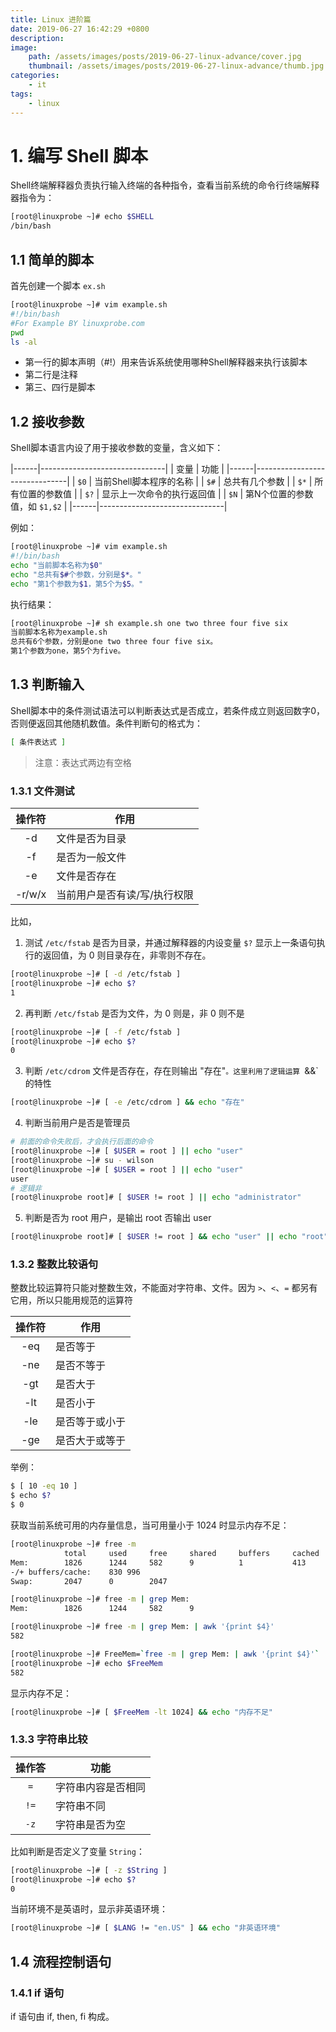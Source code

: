 ```yaml
---
title: Linux 进阶篇
date: 2019-06-27 16:42:29 +0800
description: 
image:
    path: /assets/images/posts/2019-06-27-linux-advance/cover.jpg 
    thumbnail: /assets/images/posts/2019-06-27-linux-advance/thumb.jpg 
categories: 
    - it
tags:
    - linux
---
```


# 1. 编写 Shell 脚本

Shell终端解释器负责执行输入终端的各种指令，查看当前系统的命令行终端解释器指令为：

```bash
[root@linuxprobe ~]# echo $SHELL
/bin/bash
```

## 1.1 简单的脚本

首先创建一个脚本 `ex.sh`

```bash
[root@linuxprobe ~]# vim example.sh
#!/bin/bash 
#For Example BY linuxprobe.com 
pwd 
ls -al
```
- 第一行的脚本声明（#!）用来告诉系统使用哪种Shell解释器来执行该脚本
- 第二行是注释
- 第三、四行是脚本

## 1.2 接收参数

Shell脚本语言内设了用于接收参数的变量，含义如下：

|------|-------------------------------|
| 变量 | 功能                          |
|------|-------------------------------|
| `$0` | 当前Shell脚本程序的名称       |
| `$#` | 总共有几个参数                |
| `$*` | 所有位置的参数值              |
| `$?` | 显示上一次命令的执行返回值    |
| `$N` | 第N个位置的参数值，如 `$1,$2` |
|------|-------------------------------|

例如：

```bash
[root@linuxprobe ~]# vim example.sh
#!/bin/bash
echo "当前脚本名称为$0"
echo "总共有$#个参数，分别是$*。"
echo "第1个参数为$1，第5个为$5。"
```

执行结果：

```bash
[root@linuxprobe ~]# sh example.sh one two three four five six
当前脚本名称为example.sh
总共有6个参数，分别是one two three four five six。
第1个参数为one，第5个为five。
```

## 1.3 判断输入

Shell脚本中的条件测试语法可以判断表达式是否成立，若条件成立则返回数字0，否则便返回其他随机数值。条件判断句的格式为：

```bash
[ 条件表达式 ]
```

> 注意：表达式两边有空格

### 1.3.1 文件测试

| 操作符 | 作用 |
|:---:|---|
| -d | 文件是否为目录 |
| -f | 是否为一般文件 |
| -e | 文件是否存在 |
| -r/w/x | 当前用户是否有读/写/执行权限 | 


比如，

1. 测试 `/etc/fstab` 是否为目录，并通过解释器的内设变量 `$?` 显示上一条语句执行的返回值，为 0 则目录存在，非零则不存在。
```bash
[root@linuxprobe ~]# [ -d /etc/fstab ]
[root@linuxprobe ~]# echo $?
1
```
2. 再判断 `/etc/fstab` 是否为文件，为 0 则是，非 0 则不是
```bash
[root@linuxprobe ~]# [ -f /etc/fstab ]
[root@linuxprobe ~]# echo $?
0
```
3. 判断 `/etc/cdrom` 文件是否存在，存在则输出 "存在"`。这里利用了逻辑运算 `&&` 的特性
```bash
[root@linuxprobe ~]# [ -e /etc/cdrom ] && echo "存在"
```
4. 判断当前用户是否是管理员
```bash
# 前面的命令失败后，才会执行后面的命令
[root@linuxprobe ~]# [ $USER = root ] || echo "user"
[root@linuxprobe ~]# su - wilson
[root@linuxprobe ~]# [ $USER = root ] || echo "user"
user
# 逻辑非
[root@linuxprobe root]# [ $USER != root ] || echo "administrator"
```
5. 判断是否为 root 用户，是输出 root 否输出 user
```bash
[root@linuxprobe root]# [ $USER != root ] && echo "user" || echo "root"
```

### 1.3.2 整数比较语句

整数比较运算符只能对整数生效，不能面对字符串、文件。因为 `>`、`<`、`=` 都另有它用，所以只能用规范的运算符

| 操作符	| 作用 |
|:---:|---|
| -eq		| 是否等于 |
| -ne		| 是否不等于 |
| -gt		| 是否大于 |
| -lt		| 是否小于 |
| -le		| 是否等于或小于 |
| -ge		| 是否大于或等于 |

举例：

```bash
$ [ 10 -eq 10 ]
$ echo $?
$ 0
```

获取当前系统可用的内存量信息，当可用量小于 1024 时显示内存不足：

```bash
[root@linuxprobe ~]# free -m
            total     used     free     shared     buffers     cached
Mem:        1826      1244     582      9          1           413
-/+ buffers/cache:    830 996
Swap:       2047      0        2047

[root@linuxprobe ~]# free -m | grep Mem:
Mem:        1826      1244     582      9 

[root@linuxprobe ~]# free -m | grep Mem: | awk '{print $4}'
582

[root@linuxprobe ~]# FreeMem=`free -m | grep Mem: | awk '{print $4}'`
[root@linuxprobe ~]# echo $FreeMem 
582
```

显示内存不足：

```bash
[root@linuxprobe ~]# [ $FreeMem -lt 1024] && echo "内存不足"
```

### 1.3.3 字符串比较

| 操作答 | 功能 |
|:---:|---|
| `=` | 字符串内容是否相同 |
| `!=` | 字符串不同 |
| `-z` | 字符串是否为空 |

比如判断是否定义了变量 `String`：

```bash
[root@linuxprobe ~]# [ -z $String ]
[root@linuxprobe ~]# echo $?
0
```

当前环境不是英语时，显示非英语环境：

```bash
[root@linuxprobe ~]# [ $LANG != "en.US" ] && echo "非英语环境" 
```

## 1.4 流程控制语句

### 1.4.1 if 语句

if 语句由 if, then, fi 构成。
